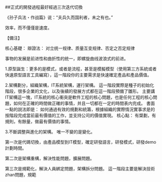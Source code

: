 ##正式的開發過程最好經過三次迭代切換

《孙子兵法・作战篇》说：“夫兵久而国利者，未之有也。”

效率，而不僅僅是速度。











【備注】

核心基礎：
辯證法：
对立统一规律、质量互变规律、否定之否定规律

事物的发展是前进性和曲折性的统一，即螺旋曲线波浪式的前进。

1.原型誕生：更多的是模式，或者是流程，甚至是模擬模型（使用第三方系統或者快速原型語言工具編寫），這一階段你的主要需求是快速確定產品和產品價值。

2.架構劃分，組織架構，IT系統架構，運行架構。 這一階段實際是種子的初始化階段，很多企業的文化，以及後續的發展方式都在這一階段預備了雛形。
    主要講IT架構這一塊，IT系統的核心衝突是軟件工程的核心問題，也是任何工程的核心問題，如何在正確的時間做正確的事情，并且一切都在一定的時間表内完成。
    書面一點的説法即是： 如何通過有效的規劃和統籌，根據組織的實際情況實事求是的按階段完成當前最有價值的工作，並支持公司的價值實現。
    核心點：   有槼劃，有規則，有餘量，做最有價值的事情。

3.不斷調整與進化的架構。
  唯一不變的是變化。

  第一次是代碼切換，由產品模型到IT模型，確定研發語言，研發模式，研發demo計劃時間。

第二次是架構重構，解決性能問題，擴展問題。

第三次是規範化，解決人員綁定問題，架構拆分問題。 這一階段主要是解決技術zhan問題，規範